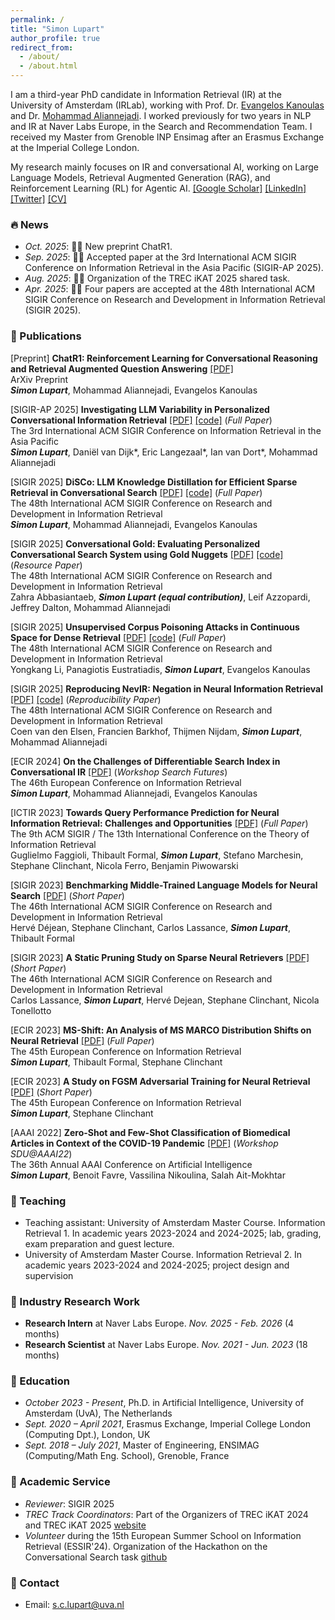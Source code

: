 ```yaml
---
permalink: /
title: "Simon Lupart"
author_profile: true
redirect_from: 
  - /about/
  - /about.html
---
```


I am a third-year PhD candidate in Information Retrieval (IR) at the University of Amsterdam (IRLab), working with Prof. Dr. [Evangelos Kanoulas](https://staff.fnwi.uva.nl/e.kanoulas/) and Dr. [Mohammad Aliannejadi](https://aliannejadi.com/). I worked previously for two years in NLP and IR at Naver Labs Europe, in the Search and Recommendation Team. I received my Master from Grenoble INP Ensimag after an Erasmus Exchange at the Imperial College London.

My research mainly focuses on IR and conversational AI, working on Large Language Models, Retrieval Augmented Generation (RAG), and Reinforcement Learning (RL) for Agentic AI. [[Google Scholar]](https://scholar.google.com/citations?user=gJQMnv8AAAAJ&hl=en) [[LinkedIn]](https://www.linkedin.com/in/simon_lupart/) [[Twitter]](https://twitter.com/simon-lupart) [[CV]](https://SimonLupart.github.io/files/CV_Simon_Lupart.pdf)

### 🔥 News
* *Oct. 2025*: 🎉🎉 New preprint ChatR1.
* *Sep. 2025*: 🎉🎉 Accepted paper at the 3rd International ACM SIGIR Conference on Information Retrieval in the Asia Pacific (SIGIR-AP 2025).
* *Aug. 2025*: 🎉🎉 Organization of the TREC iKAT 2025 shared task.
* *Apr. 2025*: 🎉🎉 Four papers are accepted at the 48th International ACM SIGIR Conference on Research and Development in Information Retrieval (SIGIR 2025).

### 📝 Publications
[Preprint] **ChatR1: Reinforcement Learning for Conversational Reasoning and Retrieval Augmented Question Answering** [[PDF]](https://arxiv.org/abs/2510.13312) \
ArXiv Preprint \
**_Simon Lupart_**, Mohammad Aliannejadi, Evangelos Kanoulas

[SIGIR-AP 2025] **Investigating LLM Variability in Personalized Conversational Information Retrieval** [[PDF]](https://arxiv.org/abs/2510.03795) [[code]](https://github.com/EricLangezaal/PersonalizedCIR) (_Full Paper_) \
The 3rd International ACM SIGIR Conference on Information Retrieval in the Asia Pacific \
**_Simon Lupart_**, Daniël van Dijk*, Eric Langezaal*, Ian van Dort*, Mohammad Aliannejadi

[SIGIR 2025] **DiSCo: LLM Knowledge Distillation for Efficient Sparse Retrieval in Conversational Search** [[PDF]](https://arxiv.org/abs/2410.14609) [[code]](https://github.com/SimonLupart/disco-conv-splade) (_Full Paper_) \
The 48th International ACM SIGIR Conference on Research and Development in Information Retrieval \
**_Simon Lupart_**, Mohammad Aliannejadi, Evangelos Kanoulas

[SIGIR 2025] **Conversational Gold: Evaluating Personalized Conversational Search System using Gold Nuggets** [[PDF]](https://arxiv.org/abs/2503.09902) [[code]](https://github.com/irlabamsterdam/cone-rag) (_Resource Paper_) \
The 48th International ACM SIGIR Conference on Research and Development in Information Retrieval \
Zahra Abbasiantaeb, **_Simon Lupart (equal contribution)_**, Leif Azzopardi, Jeffrey Dalton, Mohammad Aliannejadi

[SIGIR 2025] **Unsupervised Corpus Poisoning Attacks in Continuous Space for Dense Retrieval** [[PDF]](https://arxiv.org/abs/2504.17884) [[code]](https://github.com/liyongkang123/unsupervised_corpus_poisoning) (_Full Paper_) \
The 48th International ACM SIGIR Conference on Research and Development in Information Retrieval \
Yongkang Li, Panagiotis Eustratiadis, **_Simon Lupart_**, Evangelos Kanoulas

[SIGIR 2025] **Reproducing NevIR: Negation in Neural Information Retrieval** [[PDF]](https://arxiv.org/abs/2502.13506) [[code]](https://github.com/thijmennijdam/NevIR-reproducibility) (_Reproducibility Paper_) \
The 48th International ACM SIGIR Conference on Research and Development in Information Retrieval \
Coen van den Elsen, Francien Barkhof, Thijmen Nijdam, **_Simon Lupart_**, Mohammad Aliannejadi

[ECIR 2024] **On the Challenges of Differentiable Search Index in Conversational IR** [[PDF]](https://dl.acm.org/doi/pdf/10.1145/3687273.3687288) (_Workshop Search Futures_) \
The 46th European Conference on Information Retrieval \
**_Simon Lupart_**, Mohammad Aliannejadi, Evangelos Kanoulas

[ICTIR 2023] **Towards Query Performance Prediction for Neural Information Retrieval: Challenges and Opportunities** [[PDF]](https://dl.acm.org/doi/pdf/10.1145/3578337.3605142) (_Full Paper_) \
The 9th ACM SIGIR / The 13th International Conference on the Theory of Information Retrieval \
Guglielmo Faggioli, Thibault Formal, **_Simon Lupart_**, Stefano Marchesin, Stephane Clinchant, Nicola Ferro, Benjamin Piwowarski

[SIGIR 2023] **Benchmarking Middle-Trained Language Models for Neural Search** [[PDF]](https://dl.acm.org/doi/pdf/10.1145/3539618.3591956) (_Short Paper_) \
The 46th International ACM SIGIR Conference on Research and Development in Information Retrieval \
Hervé Déjean, Stephane Clinchant, Carlos Lassance, **_Simon Lupart_**, Thibault Formal

[SIGIR 2023] **A Static Pruning Study on Sparse Neural Retrievers** [[PDF]](https://dl.acm.org/doi/pdf/10.1145/3539618.3591941) (_Short Paper_) \
The 46th International ACM SIGIR Conference on Research and Development in Information Retrieval \
Carlos Lassance, **_Simon Lupart_**, Hervé Dejean, Stephane Clinchant, Nicola Tonellotto

[ECIR 2023] **MS-Shift: An Analysis of MS MARCO Distribution Shifts on Neural Retrieval** [[PDF]](https://arxiv.org/pdf/2205.02870) (_Full Paper_) \
The 45th European Conference on Information Retrieval \
**_Simon Lupart_**, Thibault Formal, Stephane Clinchant

[ECIR 2023] **A Study on FGSM Adversarial Training for Neural Retrieval** [[PDF]](https://arxiv.org/pdf/2301.10576) (_Short Paper_) \
The 45th European Conference on Information Retrieval \
**_Simon Lupart_**, Stephane Clinchant

[AAAI 2022] **Zero-Shot and Few-Shot Classification of Biomedical Articles in Context of the COVID-19 Pandemic** [[PDF]](https://arxiv.org/pdf/2201.03017) (_Workshop SDU@AAAI22_) \
The 36th Annual AAAI Conference on Artificial Intelligence \
**_Simon Lupart_**, Benoit Favre, Vassilina Nikoulina, Salah Ait-Mokhtar

### 📖 Teaching
* Teaching assistant: University of Amsterdam Master Course. Information Retrieval 1. In academic years 2023-2024 and 2024-2025; lab, grading, exam preparation and guest lecture.
* University of Amsterdam Master Course. Information Retrieval 2. In academic years 2023-2024 and 2024-2025; project design and supervision

### 📖 Industry Research Work
* **Research Intern** at Naver Labs Europe. *Nov. 2025 - Feb. 2026* (4 months) 
* **Research Scientist** at Naver Labs Europe. *Nov. 2021 - Jun. 2023* (18 months) 

### 📖 Education
* *October 2023 - Present*, Ph.D. in Artificial Intelligence, University of Amsterdam (UvA), The Netherlands   
* *Sept. 2020 – April 2021*, Erasmus Exchange, Imperial College London (Computing Dpt.), London, UK
* *Sept. 2018 – July 2021*, Master of Engineering, ENSIMAG (Computing/Math Eng. School), Grenoble, France   

### 📖 Academic Service
- *Reviewer*: SIGIR 2025
- *TREC Track Coordinators*: Part of the Organizers of TREC iKAT 2024 and TREC iKAT 2025 [website](https://www.trecikat.com/)
- *Volunteer* during the 15th European Summer School on Information Retrieval (ESSIR'24). Organization of the Hackathon on the Conversational Search task [github](https://github.com/SimonLupart/essir24-convsearch/tree/main)

### 📝 Contact
* Email: s.c.lupart@uva.nl

<script type='text/javascript' id='clustrmaps' src='//cdn.clustrmaps.com/map_v2.js?cl=ffffff&w=350&t=tt&d=U7sDAtZ-Gc9txp9FXtR_9aTt3s0QsAcWShXKgsGv4MY'></script>
